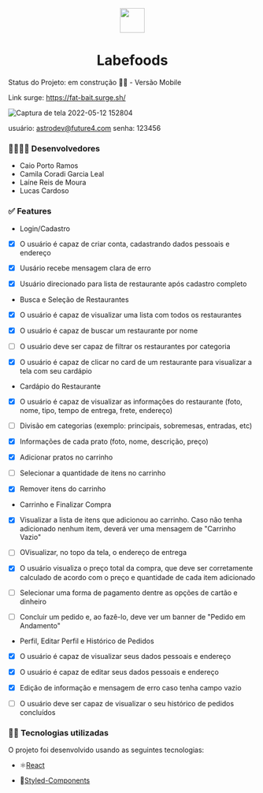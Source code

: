 <div align="center" > <img width="50vw" src="https://img.icons8.com/cotton/344/street-food.png"/>
 <h1 align="center"><strong>Labefoods</b></strong></h1></div>
 
 Status do Projeto: em construção :man_technologist: - Versão Mobile
 
 Link surge: https://fat-bait.surge.sh/

 ![Captura de tela 2022-05-12 152804](https://user-images.githubusercontent.com/93163329/168144187-c9c5fd5c-7331-4e10-b050-cc35c0b9fe8f.png)

usuário: astrodev@future4.com
senha: 123456


<h3>👨‍💻👩‍💻 Desenvolvedores</h3>

 * Caio Porto Ramos
 * Camila Coradi Garcia Leal
 * Laíne Reis de Moura
 * Lucas Cardoso
 
 <h3>✅ Features</h3>
 
 * Login/Cadastro
- [x] O usuário é capaz de criar conta, cadastrando dados pessoais e endereço
- [x] Uusário recebe mensagem clara de erro
- [x] Usuário direcionado para lista de restaurante após cadastro completo


 * Busca e Seleção de Restaurantes
- [x]  O usuário é capaz de visualizar uma lista com todos os restaurantes
- [x]  O usuário é capaz de buscar um restaurante por nome
- [ ]  O usuário deve ser capaz de filtrar os restaurantes por categoria
- [x]  O usuário é capaz de clicar no card de um restaurante para visualizar a tela com seu cardápio


 * Cardápio do Restaurante

- [x]  O usuário é capaz de visualizar as informações do restaurante (foto, nome, tipo, tempo de entrega, frete, endereço)
- [ ]  Divisão em categorias (exemplo: principais, sobremesas, entradas, etc)
- [x]  Informações de cada prato (foto, nome, descrição, preço)
- [x]  Adicionar pratos no carrinho 
- [ ]  Selecionar a quantidade de itens no carrinho
- [x]  Remover itens do carrinho


 * Carrinho e Finalizar Compra

- [x]  Visualizar a lista de itens que adicionou ao carrinho. Caso não tenha adicionado nenhum item, deverá ver uma mensagem de "Carrinho Vazio"
- [ ]  OVisualizar, no topo da tela, o endereço de entrega
- [x]  O usuário visualiza o preço total da compra, que deve ser corretamente calculado de acordo com o preço e quantidade de cada item adicionado
- [ ]  Selecionar uma forma de pagamento dentre as opções de cartão e dinheiro
- [ ]  Concluir um pedido e, ao fazê-lo, deve ver um banner de "Pedido em Andamento"


 * Perfil, Editar Perfil e Histórico de Pedidos

- [x]  O usuário é capaz de visualizar seus dados pessoais e endereço
- [x]  O usuário é capaz de editar seus dados pessoais e endereço
- [x]  Edição de informação e mensagem de erro caso tenha campo vazio
- [ ]  O usuário deve ser capaz de visualizar o seu histórico de pedidos concluídos 
 
 

<h3>👨‍💻 Tecnologias utilizadas</h3>

O projeto foi desenvolvido usando as seguintes tecnologias:

* ⚛️[React](https://pt-br.reactjs.org/docs/getting-started.html) 

* 💅[Styled-Components](https://styled-components.com/docs)
